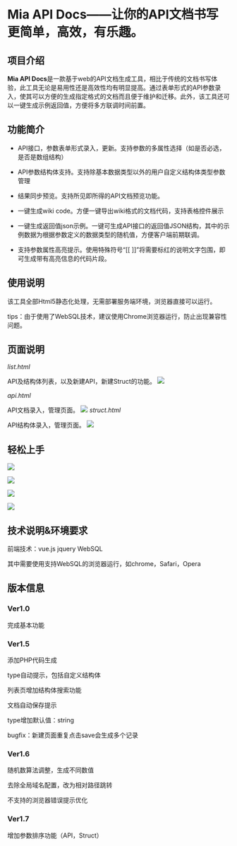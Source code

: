Mia API Docs——让你的API文档书写更简单，高效，有乐趣。
=====================================================

项目介绍
--------

**Mia API Docs**是一款基于web的API文档生成工具，相比于传统的文档书写体验，此工具无论是易用性还是高效性均有明显提高。通过表单形式的API参数录入，使其可以方便的生成指定格式的文档而且便于维护和迁移。此外，该工具还可以一键生成示例返回值，方便将多方联调时间前置。

功能简介
--------

-   API接口，参数表单形式录入，更新。支持参数的多属性选择（如是否必选，是否是数组结构）

-   API参数结构体支持。支持除基本数据类型以外的用户自定义结构体类型参数管理

-   结果同步预览。支持所见即所得的API文档预览功能。

-   一键生成wiki code。方便一键导出wiki格式的文档代码，支持表格控件展示

-   一键生成返回值json示例。一键可生成API接口的返回值JSON结构，其中的示例数据为根据参数定义的数据类型的随机值，方便客户端前期联调。

-   支持参数属性高亮提示。使用特殊符号“[[ ]]”将需要标红的说明文字包围，即可生成带有高亮信息的代码片段。

使用说明
--------

该工具全部Html5静态化处理，无需部署服务端环境，浏览器直接可以运行。

tips：由于使用了WebSQL技术，建议使用Chrome浏览器运行，防止出现兼容性问题。

页面说明
--------

*list.html*

API及结构体列表，以及新建API，新建Struct的功能。
![](https://raw.githubusercontent.com/dannywj/MiaApiDoc/master/demo%20image/list.png)

*api.html*

API文档录入，管理页面。
![](https://raw.githubusercontent.com/dannywj/MiaApiDoc/master/demo%20image/new%20api.png)
*struct.html*

API结构体录入，管理页面。
![](https://raw.githubusercontent.com/dannywj/MiaApiDoc/master/demo%20image/new%20struct.png)

轻松上手
--------
![](https://raw.githubusercontent.com/dannywj/MiaApiDoc/master/demo%20image/api1.png)

![](https://raw.githubusercontent.com/dannywj/MiaApiDoc/master/demo%20image/api2.png)

![](https://raw.githubusercontent.com/dannywj/MiaApiDoc/master/demo%20image/api3.png)

![](https://raw.githubusercontent.com/dannywj/MiaApiDoc/master/demo%20image/api4.png)


技术说明&环境要求
-----------------

前端技术：vue.js jquery WebSQL

其中需要使用支持WebSQL的浏览器运行，如chrome，Safari，Opera

版本信息
--------

### Ver1.0
完成基本功能

### Ver1.5
添加PHP代码生成

type自动提示，包括自定义结构体

列表页增加结构体搜索功能

文档自动保存提示

type增加默认值：string

bugfix：新建页面重复点击save会生成多个记录

### Ver1.6
随机数算法调整，生成不同数值

去除全局域名配置，改为相对路径跳转

不支持的浏览器错误提示优化

### Ver1.7
增加参数排序功能（API，Struct）